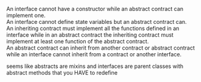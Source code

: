 An interface cannot have a constructor while an abstract contract can implement one.  
An interface cannot define state variables but an abstract contract can.  
An inheriting contract must implement all the functions defined in an interface while in an abstract contract the inheriting contract must implement at least one function of the abstract contract.  
An abstract contract can inherit from another contract or abstract contract while an interface cannot inherit from a contract or another interface.    


seems like abstracts are mixins and interfaces are parent classes with abstract methods that you HAVE to redefine